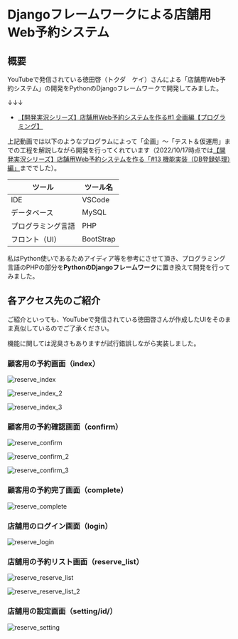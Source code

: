 # Djangoフレームワークによる店舗用Web予約システム

## 概要

YouTubeで発信されている徳田啓（トクダ　ケイ）さんによる「店舗用Web予約システム」の開発をPythonのDjangoフレームワークで開発してみました。

↓↓↓
- [【開発実況シリーズ】店舗用Web予約システムを作る#1 企画編【プログラミング】](https://www.youtube.com/watch?v=V7aiz1JfMHw)

上記動画では以下のようなプログラムによって「企画」～「テスト＆仮運用」までの工程を解説しながら開発を行ってくれています（2022/10/17時点では[【開発実況シリーズ】店舗用Web予約システムを作る「#13 機能実装（DB登録処理）編」](https://www.youtube.com/watch?v=Dww3l7pGX6Y)まででした）。

|ツール|ツール名|
|----|----|
|IDE|VSCode|
|データベース|MySQL|
|プログラミング言語|PHP|
|フロント（UI）|BootStrap|

私はPython使いであるためアイディア等を参考にさせて頂き、プログラミング言語のPHPの部分を**PythonのDjangoフレームワーク**に置き換えて開発を行ってみました。

## 各アクセス先のご紹介

ご紹介といっても、YouTubeで発信されている徳田啓さんが作成したUIをそのまま真似しているのでご了承ください。

機能に関しては泥臭さもありますが試行錯誤しながら実装しました。

### 顧客用の予約画面（index）

![reserve_index](https://user-images.githubusercontent.com/51676019/196092889-3957fe3f-1340-45af-a82c-097435b2f4ed.jpg)

![reserve_index_2](https://user-images.githubusercontent.com/51676019/196093156-0ac9edff-07d2-4fd3-9f4c-e553439f5a1b.jpg)

![reserve_index_3](https://user-images.githubusercontent.com/51676019/196093180-07bd27cf-dd88-4508-99da-9cada54d2484.jpg)

### 顧客用の予約確認画面（confirm）

![reserve_confirm](https://user-images.githubusercontent.com/51676019/196093383-94f1dc0f-0922-45d8-9db8-d8d3a586eb3d.jpg)

![reserve_confirm_2](https://user-images.githubusercontent.com/51676019/196093398-6a5ee77d-d28b-4775-831b-857d5eca9fcf.jpg)

![reserve_confirm_3](https://user-images.githubusercontent.com/51676019/196093417-b1dfe2b3-cdc7-4b49-8e1b-869307d858ae.jpg)

### 顧客用の予約完了画面（complete）

![reserve_complete](https://user-images.githubusercontent.com/51676019/196093506-fc8d16ca-b832-47f0-8a18-b85a73ecae1c.jpg)

### 店舗用のログイン画面（login）

![reserve_login](https://user-images.githubusercontent.com/51676019/196093533-dc87f959-cd41-49d6-b553-0c40674c9ac4.jpg)

### 店舗用の予約リスト画面（reserve_list）

![reserve_reserve_list](https://user-images.githubusercontent.com/51676019/196093557-24a5840e-d629-4ad3-9eb0-e499093f8884.jpg)

![reserve_reserve_list_2](https://user-images.githubusercontent.com/51676019/196093567-7f4ab81b-7c94-436d-88f2-1060f6446f60.jpg)

### 店舗用の設定画面（setting/id/）

![reserve_setting](https://user-images.githubusercontent.com/51676019/196093575-c3dfff41-04be-428b-9ca6-132f2c35f281.jpg)
